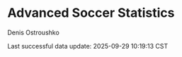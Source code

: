 # Advanced Soccer Statistics
Denis Ostroushko

<!-- gfm -->

Last successful data update: 2025-09-29 10:19:13 CST
